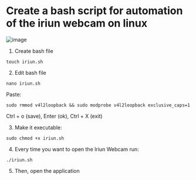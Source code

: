 # Create a bash script for automation of the iriun webcam on linux

![image](https://user-images.githubusercontent.com/70844369/175819438-1f221204-a006-4970-baf1-78cbf2b2f745.png)



1. Create bash file

`touch iriun.sh`

2. Edit bash file

`nano iriun.sh`

Paste: 

`sudo rmmod v4l2loopback && sudo modprobe v4l2loopback exclusive_caps=1`

Ctrl + o (save), Enter (ok), Ctrl + X (exit)


3. Make it executable:

`sudo chmod +x iriun.sh`


4. Every time you want to open the Iriun Webcam run:

`./iriun.sh`

5. Then, open the application

